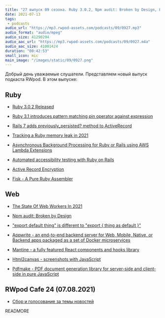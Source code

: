 ```yaml
---
title: "27 выпуск 09 сезона. Ruby 3.0.2, Npm audit: Broken by Design, Fisk, Appwrite, Mantine, Html2canvas и прочее"
date: 2021-07-13
tags:
 - podcasts
audio_url: "https://mp3.rwpod-assets.com/podcasts/09/0927.mp3"
audio_format: "audio/mpeg"
audio_size: 41290294
audio_aac_url: "https://mp3.rwpod-assets.com/podcasts/09/0927.m4a"
audio_aac_size: 41001424
duration: "00:42:53"
small_icon: mic
main_image: "/images/static/09/0927.png"
---
```


Добрый день уважаемые слушатели. Представляем новый выпуск подкаста RWpod. В этом выпуске:

## Ruby

 - [Ruby 3.0.2 Released](https://www.ruby-lang.org/en/news/2021/07/07/ruby-3-0-2-released/)
 - [Ruby 3.1 introduces pattern matching pin operator against expression](https://blog.saeloun.com/2021/07/07/ruby-3-1-pattern-matching-pin-operator)
 - [Rails 7 adds previously_persisted? method to ActiveRecord](https://blog.saeloun.com/2021/07/06/rails-7-adds-previously_persisted)
 - [Tracking a Ruby memory leak in 2021](https://medium.com/klaxit-techblog/tracking-a-ruby-memory-leak-in-2021-9eb56575f731)


 - [Asynchronous Background Processing for Ruby or Rails using AWS Lambda Extensions](https://dev.to/aws-heroes/asynchronous-background-processing-for-ruby-or-rails-using-aws-lambda-extensions-59bh)
 - [Automated accessibility testing with Ruby on Rails](https://github.com/KevinBongart/automated_accessibility_testing_with_ruby_on_rails#readme)
 - [Active Record Encryption](https://hint.io/blog/Active-Record-Encryption)
 - [Fisk - A Pure Ruby Assembler](https://github.com/tenderlove/fisk)

## Web

 - [The State Of Web Workers In 2021](https://www.smashingmagazine.com/2021/06/web-workers-2021/)
 - [Npm audit: Broken by Design](https://overreacted.io/npm-audit-broken-by-design/)
 - ["export default thing" is different to "export { thing as default }"](https://jakearchibald.com/2021/export-default-thing-vs-thing-as-default/)


 - [Appwrite - an end-to-end backend server for Web, Mobile, Native, or Backend apps packaged as a set of Docker microservices](https://github.com/appwrite/appwrite)
 - [Mantine - a fully featured React components and hooks library](https://mantine.dev/)
 - [Html2canvas - screenshots with JavaScript](https://html2canvas.hertzen.com/)
 - [Pdfmake - PDF document generation library for server-side and client-side in pure JavaScript](https://github.com/bpampuch/pdfmake)

## RWpod Cafe 24 (07.08.2021)

 - [Сбор и голосование за темы новостей](https://github.com/rwpod/cafe-discussions/discussions/9)


READMORE
